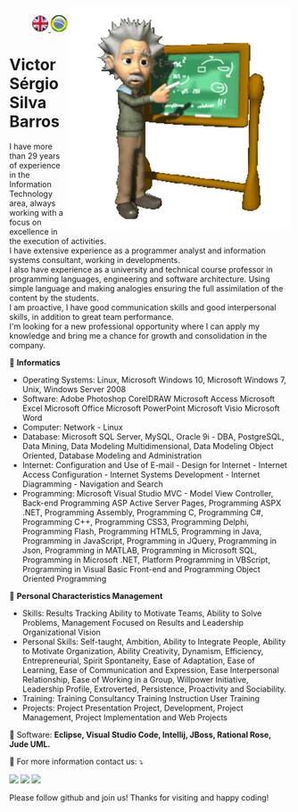 <img src="./img/gif v1.gif" min-width="400px" max-width="400px" width="400px" align="right" alt="Computador iuriCode">
<p>
  <div align="right"> 
<a href="./readme.md"> <img src="./img/LogoUK.png" alt="Logo UK" width="30"/></a><a href="./leiame.md"> <img src="./img/logoBrazil.png" alt="Logo Brasil" width="30"/> </a>
</div>
  <H1><b> Victor Sérgio Silva Barros </b> </H1>
  
</p> 

<p align="left">  
I have more than 29 years of experience in the Information Technology area, always working with a focus on excellence in the execution of activities.<br>
I have extensive experience as a programmer analyst and information systems consultant, working in developments.<br>
I also have experience as a university and technical course professor in programming languages, engineering and software architecture. Using simple language and making analogies ensuring the full assimilation of the content by the students.<br>
I am proactive, I have good communication skills and good interpersonal skills, in addition to great team performance.<br>
I'm looking for a new professional opportunity where I can apply my knowledge and bring me
a chance for growth and consolidation in the company.
<br>
</p>

<p align="left">
  🦄 <b>Informatics</b><br>
  <ul>
<li>
  Operating Systems:
  Linux, Microsoft Windows 10, Microsoft Windows 7, Unix, Windows Server 2008 
</li>
<li>
  Software:
   Adobe Photoshop CorelDRAW Microsoft Access Microsoft Excel Microsoft Office Microsoft PowerPoint Microsoft Visio Microsoft Word 
</li>
<li>
  Computer:
    Network - Linux 
 </li>
<li>
Database:
 Microsoft SQL Server, MySQL, Oracle 9i - DBA, PostgreSQL, Data Mining, Data Modeling Multidimensional, Data Modeling Object Oriented, Database Modeling and Administration 
</li>
<li>
Internet:
 Configuration and Use of E-mail - Design for Internet - Internet Access Configuration - Internet Systems Development - Internet Diagramming - Navigation and Search 
</li>
<li>
Programming:
 Microsoft Visual Studio MVC - Model View Controller, Back-end Programming ASP Active Server Pages, Programming ASPX .NET, Programming Assembly, Programming C, Programming C#, Programming C++, Programming CSS3, Programming Delphi, Programming Flash, Programming HTML5, Programming in Java, Programming in JavaScript, Programming in JQuery, Programming in Json, Programming in MATLAB, Programming in Microsoft SQL, Programming in Microsoft .NET, Platform Programming in VBScript, Programming in Visual Basic Front-end and Programming Object Oriented Programming 
</li>
</ul>
💌 <b>Personal Characteristics Management</b>
<ul>
<li>
Skills:
 Results Tracking Ability to Motivate Teams, Ability to Solve Problems, Management Focused on Results and Leadership Organizational Vision 
</li>
<li>
Personal Skills:
 Self-taught, Ambition, Ability to Integrate People, Ability to Motivate Organization, Ability Creativity, Dynamism, Efficiency, Entrepreneurial, Spirit Spontaneity, Ease of Adaptation, Ease of Learning, Ease of Communication and Expression, Ease Interpersonal Relationship, Ease of Working in a Group, Willpower Initiative, Leadership Profile, Extroverted, Persistence, Proactivity and Sociability.
</li>
<li>
Training: Training
 Consultancy Training Instruction User Training 
</li>
<li>
Projects: Project
 Presentation Project, Development, Project Management, Project Implementation and Web Projects
</li>
</ul>
</p>

<p align="left">
  💼 Software: <strong>Eclipse, Visual Studio Code, Intellij, JBoss, Rational Rose, Jude UML.</strong>
</p>

<p align="left">
  💌 For more information contact us: ⤵️
</p>

<p align="left">
  <a href="mailto:vicssb@gmail.com" alt="Gmail" target = "_blank">
  <img src="https://img.shields.io/badge/-Gmail-FF0000?style=flat-square&labelColor=FF0000&logo=gmail&logoColor=white&link=mailto:vicssb@gmail.com" /></a>

  <a href="https://www.linkedin.com/in/victor-sergio-silva-barros/" alt="Linkedin" target = "_blank">
  <img src="https://img.shields.io/badge/-Linkedin-0e76a8?style=flat-square&logo=Linkedin&logoColor=white&link=https://www.linkedin.com/in/victor-sergio-silva-barros/" /></a>

  <a href="https://wa.me/+5512987085327" alt="WhatsApp" target = "_blank">
  <img src="https://img.shields.io/badge/-WhatsApp-25d366?style=flat-square&labelColor=25d366&logo=whatsapp&logoColor=white&link=https://wa.me/+5512987085327"/></a>

  </p>  

<p>Please follow github and join us!
Thanks for visiting and happy coding!</p>